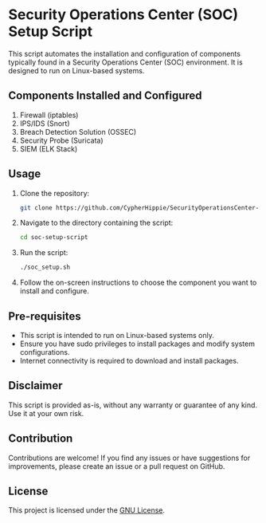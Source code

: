 # Security Operations Center (SOC) Setup Script

This script automates the installation and configuration of components typically found in a Security Operations Center (SOC) environment. It is designed to run on Linux-based systems.

## Components Installed and Configured

1. Firewall (iptables)
2. IPS/IDS (Snort)
3. Breach Detection Solution (OSSEC)
4. Security Probe (Suricata)
5. SIEM (ELK Stack)

## Usage

1. Clone the repository:
   ```bash
   git clone https://github.com/CypherHippie/SecurityOperationsCenter-builder.git
   ```

2. Navigate to the directory containing the script:
   ```bash
   cd soc-setup-script
   ```

3. Run the script:
   ```bash
   ./soc_setup.sh
   ```

4. Follow the on-screen instructions to choose the component you want to install and configure.

## Pre-requisites

- This script is intended to run on Linux-based systems only.
- Ensure you have sudo privileges to install packages and modify system configurations.
- Internet connectivity is required to download and install packages.

## Disclaimer

This script is provided as-is, without any warranty or guarantee of any kind. Use it at your own risk.

## Contribution

Contributions are welcome! If you find any issues or have suggestions for improvements, please create an issue or a pull request on GitHub.

## License

This project is licensed under the [GNU License](LICENSE).

